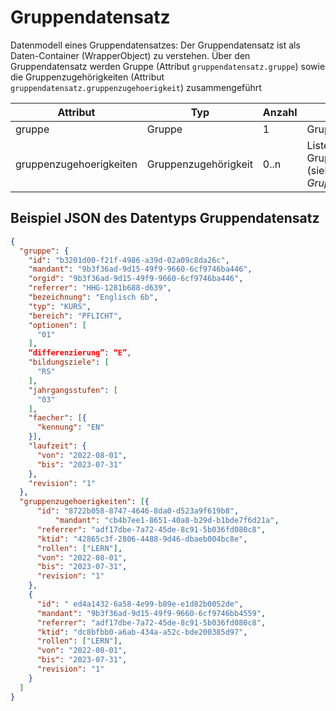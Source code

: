 # Gruppendatensatz

Datenmodell eines Gruppendatensatzes: Der Gruppendatensatz ist als Daten-Container (WrapperObject) zu verstehen.
Über den Gruppendatensatz werden Gruppe (Attribut `gruppendatensatz.gruppe`) sowie
die Gruppenzugehörigkeiten (Attribut `gruppendatensatz.gruppenzugehoerigkeit`) zusammengeführt

Attribut | Typ | Anzahl | Bemerkung
--- | --- | --- | ---
gruppe | Gruppe | 1 | Gruppe (siehe *Gruppe*).
gruppenzugehoerigkeiten | Gruppenzugehörigkeit | 0..n  | Liste (Array) von Gruppenzugehörigkeiten. (siehe *Gruppenzugehörigkeit*).

## Beispiel JSON des Datentyps Gruppendatensatz

```json
{
  "gruppe": {
    "id": "b3201d00-f21f-4986-a39d-02a09c8da26c",
    "mandant": "9b3f36ad-9d15-49f9-9660-6cf9746ba446",
    "orgid": "9b3f36ad-9d15-49f9-9660-6cf9746ba446",
    "referrer": "HHG-1281b688-d639",
    "bezeichnung": "Englisch 6b",
    "typ": "KURS",
    "bereich": "PFLICHT",
    "optionen": [
      "01"
    ],
    “differenzierung”: “E”,
    "bildungsziele": [
      "RS"
    ],
    "jahrgangsstufen": [
      "03"
    ],
    "faecher": [{
      "kennung": "EN"
    }],
    "laufzeit": {
      "von": "2022-08-01",
      "bis": "2023-07-31"
    },
    "revision": "1"
  },
  "gruppenzugehoerigkeiten": [{
      "id": "8722b058-8747-4646-8da0-d523a9f619b8",
          "mandant": "cb4b7ee1-8651-40a8-b29d-b1bde7f6d21a",
      "referrer": "adf17dbe-7a72-45de-8c91-5b036fd080c8",
      "ktid": "42865c3f-2806-4488-9d46-dbaeb004bc8e",
      "rollen": ["LERN"],
      "von": "2022-08-01",
      "bis": "2023-07-31",
      "revision": "1"
    },
    {
      "id": " ed4a1432-6a58-4e99-b89e-e1d82b0052de",
      "mandant": "9b3f36ad-9d15-49f9-9660-6cf9746bb4559",
      "referrer": "adf17dbe-7a72-45de-8c91-5b036fd080c8",
      "ktid": "dc8bfbb0-a6ab-434a-a52c-bde200385d97",
      "rollen": ["LERN"],
      "von": "2022-08-01",
      "bis": "2023-07-31",
      "revision": "1"
    }
  ]
}
```
